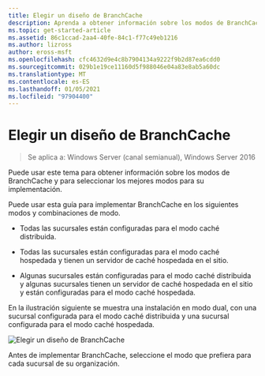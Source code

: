 ```yaml
---
title: Elegir un diseño de BranchCache
description: Aprenda a obtener información sobre los modos de BranchCache y a seleccionar los mejores modos para su implementación.
ms.topic: get-started-article
ms.assetid: 86c1ccad-2aa4-40fe-84c1-f77c49eb1216
ms.author: lizross
author: eross-msft
ms.openlocfilehash: cfc4632d9e4c8b7904134a9222f9b2d87ea6cdd0
ms.sourcegitcommit: 029b1e19ce11160d5f988046e04a83e8ab5a60dc
ms.translationtype: MT
ms.contentlocale: es-ES
ms.lasthandoff: 01/05/2021
ms.locfileid: "97904400"
---
```

# <a name="choosing-a-branchcache-design"></a>Elegir un diseño de BranchCache

>Se aplica a: Windows Server (canal semianual), Windows Server 2016

Puede usar este tema para obtener información sobre los modos de BranchCache y para seleccionar los mejores modos para su implementación.

Puede usar esta guía para implementar BranchCache en los siguientes modos y combinaciones de modo.

-   Todas las sucursales están configuradas para el modo caché distribuida.

-   Todas las sucursales están configuradas para el modo caché hospedada y tienen un servidor de caché hospedada en el sitio.

-   Algunas sucursales están configuradas para el modo caché distribuida y algunas sucursales tienen un servidor de caché hospedada en el sitio y están configuradas para el modo caché hospedada.

En la ilustración siguiente se muestra una instalación en modo dual, con una sucursal configurada para el modo caché distribuida y una sucursal configurada para el modo caché hospedada.

![Elegir un diseño de BranchCache](../../media/Choosing-a-BranchCache-Design/bc_new_modes.jpg)

Antes de implementar BranchCache, seleccione el modo que prefiera para cada sucursal de su organización.



